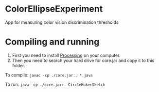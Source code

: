 # ColorEllipseExperiment
App for measuring color vision discrimination thresholds

# Compiling and running

1. First you need to install [Processing](http://processing.org) on your computer. 
2. Then you need to search your hard drive for core.jar and copy it to this folder.

To compile:
```javac -cp ./core.jar:. *.java```

To run:
```java -cp ./core.jar:. CircleMakerSketch```

